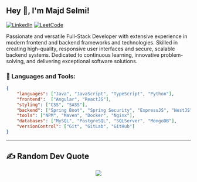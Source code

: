 ## Hey 👋, I'm Majd Selmi!
[![LinkedIn](https://img.shields.io/badge/LinkedIn-0A66C2.svg?logo=linkedin&logoColor=white)](https://www.linkedin.com/in/majdselmi/)
[![LeetCode](https://img.shields.io/badge/Leetcode-FFA116.svg?logo=leetcode&logoColor=white)](https://leetcode.com/majd-selmi/)

Passionate and versatile Full-Stack Developer with extensive experience in modern frontend and backend frameworks and technologies. Skilled in creating high-quality, responsive user interfaces and secure, scalable backend systems. Dedicated to continuous learning, innovative problem-solving, and delivering exceptional software solutions.

### 🔨 Languages and Tools:

```json
{
    "languages": ["Java", "JavaScript", "TypeScript", "Python"],
    "frontend":  ["Angular", "ReactJS"],
    "styling": ["CSS", "SASS"],
    "backend": ["Spring Boot", "Spring Security", "ExpressJS", "NestJS", "Flask"],
    "tools": ["NPM", "Maven", "Docker", "Nginx"],
    "databases": ["MySQL", "PostgreSQL", "SQLServer", "MongoDB"],
    "versionControl": ["Git", "GitLab", "GitHub"]
}
```

---

## ✍️ Random Dev Quote

<div align="center">

![](https://quotes-github-readme.vercel.app/api?type=horizontal&theme=radical)

</div>
